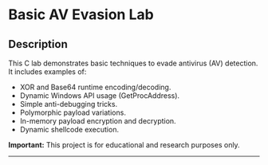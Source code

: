 
# Basic AV Evasion Lab

## Description

This C lab demonstrates basic techniques to evade antivirus (AV) detection. It includes examples of:

- XOR and Base64 runtime encoding/decoding.
- Dynamic Windows API usage (GetProcAddress).
- Simple anti-debugging tricks.
- Polymorphic payload variations.
- In-memory payload encryption and decryption.
- Dynamic shellcode execution.

**Important:** This project is for educational and research purposes only.

---

